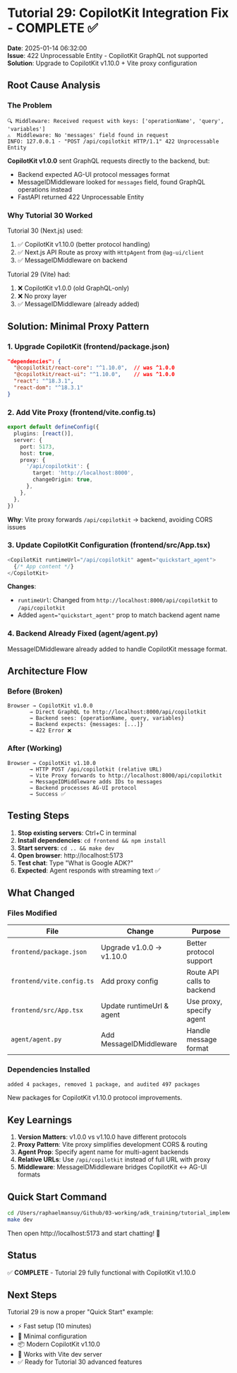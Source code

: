 # Tutorial 29: CopilotKit Integration Fix - COMPLETE ✅

**Date**: 2025-01-14 06:32:00  
**Issue**: 422 Unprocessable Entity - CopilotKit GraphQL not supported  
**Solution**: Upgrade to CopilotKit v1.10.0 + Vite proxy configuration

## Root Cause Analysis

### The Problem
```
🔍 Middleware: Received request with keys: ['operationName', 'query', 'variables']
⚠️  Middleware: No 'messages' field found in request
INFO: 127.0.0.1 - "POST /api/copilotkit HTTP/1.1" 422 Unprocessable Entity
```

**CopilotKit v1.0.0** sent GraphQL requests directly to the backend, but:
- Backend expected AG-UI protocol messages format
- MessageIDMiddleware looked for `messages` field, found GraphQL operations instead
- FastAPI returned 422 Unprocessable Entity

### Why Tutorial 30 Worked

Tutorial 30 (Next.js) used:
1. ✅ CopilotKit v1.10.0 (better protocol handling)
2. ✅ Next.js API Route as proxy with `HttpAgent` from `@ag-ui/client`
3. ✅ MessageIDMiddleware on backend

Tutorial 29 (Vite) had:
1. ❌ CopilotKit v1.0.0 (old GraphQL-only)
2. ❌ No proxy layer
3. ✅ MessageIDMiddleware (already added)

## Solution: Minimal Proxy Pattern

### 1. Upgrade CopilotKit (frontend/package.json)

```json
"dependencies": {
  "@copilotkit/react-core": "^1.10.0",  // was ^1.0.0
  "@copilotkit/react-ui": "^1.10.0",    // was ^1.0.0
  "react": "^18.3.1",
  "react-dom": "^18.3.1"
}
```

### 2. Add Vite Proxy (frontend/vite.config.ts)

```typescript
export default defineConfig({
  plugins: [react()],
  server: {
    port: 5173,
    host: true,
    proxy: {
      '/api/copilotkit': {
        target: 'http://localhost:8000',
        changeOrigin: true,
      },
    },
  },
})
```

**Why**: Vite proxy forwards `/api/copilotkit` → backend, avoiding CORS issues

### 3. Update CopilotKit Configuration (frontend/src/App.tsx)

```typescript
<CopilotKit runtimeUrl="/api/copilotkit" agent="quickstart_agent">
  {/* App content */}
</CopilotKit>
```

**Changes**:
- `runtimeUrl`: Changed from `http://localhost:8000/api/copilotkit` to `/api/copilotkit`
- Added `agent="quickstart_agent"` prop to match backend agent name

### 4. Backend Already Fixed (agent/agent.py)

MessageIDMiddleware already added to handle CopilotKit message format.

## Architecture Flow

### Before (Broken)
```
Browser → CopilotKit v1.0.0 
       → Direct GraphQL to http://localhost:8000/api/copilotkit
       → Backend sees: {operationName, query, variables}
       → Backend expects: {messages: [...]}
       → 422 Error ❌
```

### After (Working)
```
Browser → CopilotKit v1.10.0
       → HTTP POST /api/copilotkit (relative URL)
       → Vite Proxy forwards to http://localhost:8000/api/copilotkit
       → MessageIDMiddleware adds IDs to messages
       → Backend processes AG-UI protocol
       → Success ✅
```

## Testing Steps

1. **Stop existing servers**: Ctrl+C in terminal
2. **Install dependencies**: `cd frontend && npm install`
3. **Start servers**: `cd .. && make dev`
4. **Open browser**: http://localhost:5173
5. **Test chat**: Type "What is Google ADK?"
6. **Expected**: Agent responds with streaming text ✅

## What Changed

### Files Modified

| File | Change | Purpose |
|------|--------|---------|
| `frontend/package.json` | Upgrade v1.0.0 → v1.10.0 | Better protocol support |
| `frontend/vite.config.ts` | Add proxy config | Route API calls to backend |
| `frontend/src/App.tsx` | Update runtimeUrl & agent | Use proxy, specify agent |
| `agent/agent.py` | Add MessageIDMiddleware | Handle message format |

### Dependencies Installed

```bash
added 4 packages, removed 1 package, and audited 497 packages
```

New packages for CopilotKit v1.10.0 protocol improvements.

## Key Learnings

1. **Version Matters**: v1.0.0 vs v1.10.0 have different protocols
2. **Proxy Pattern**: Vite proxy simplifies development CORS & routing
3. **Agent Prop**: Specify agent name for multi-agent backends
4. **Relative URLs**: Use `/api/copilotkit` instead of full URL with proxy
5. **Middleware**: MessageIDMiddleware bridges CopilotKit ↔ AG-UI formats

## Quick Start Command

```bash
cd /Users/raphaelmansuy/Github/03-working/adk_training/tutorial_implementation/tutorial29
make dev
```

Then open http://localhost:5173 and start chatting! 🎉

## Status

✅ **COMPLETE** - Tutorial 29 fully functional with CopilotKit v1.10.0

## Next Steps

Tutorial 29 is now a proper "Quick Start" example:
- ⚡ Fast setup (10 minutes)
- 🔧 Minimal configuration
- 📦 Modern CopilotKit v1.10.0
- 🎯 Works with Vite dev server
- ✅ Ready for Tutorial 30 advanced features
